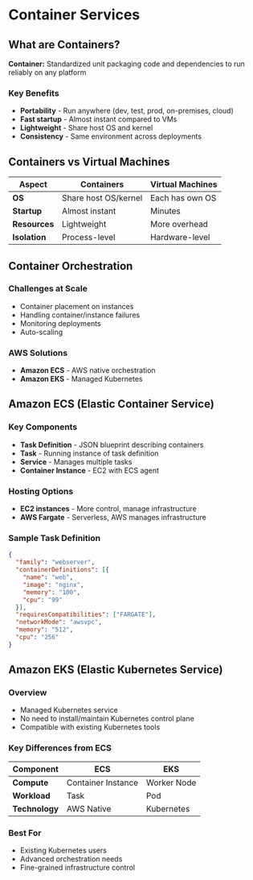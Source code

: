 # Container Services

## What are Containers?

**Container:** Standardized unit packaging code and dependencies to run reliably on any platform

### Key Benefits
- **Portability** - Run anywhere (dev, test, prod, on-premises, cloud)
- **Fast startup** - Almost instant compared to VMs
- **Lightweight** - Share host OS and kernel
- **Consistency** - Same environment across deployments

## Containers vs Virtual Machines

| Aspect | Containers | Virtual Machines |
|--------|------------|------------------|
| **OS** | Share host OS/kernel | Each has own OS |
| **Startup** | Almost instant | Minutes |
| **Resources** | Lightweight | More overhead |
| **Isolation** | Process-level | Hardware-level |

## Container Orchestration

### Challenges at Scale
- Container placement on instances
- Handling container/instance failures
- Monitoring deployments
- Auto-scaling

### AWS Solutions
- **Amazon ECS** - AWS native orchestration
- **Amazon EKS** - Managed Kubernetes

## Amazon ECS (Elastic Container Service)

### Key Components
- **Task Definition** - JSON blueprint describing containers
- **Task** - Running instance of task definition
- **Service** - Manages multiple tasks
- **Container Instance** - EC2 with ECS agent

### Hosting Options
- **EC2 instances** - More control, manage infrastructure
- **AWS Fargate** - Serverless, AWS manages infrastructure

### Sample Task Definition
```json
{
  "family": "webserver",
  "containerDefinitions": [{
    "name": "web",
    "image": "nginx",
    "memory": "100",
    "cpu": "99"
  }],
  "requiresCompatibilities": ["FARGATE"],
  "networkMode": "awsvpc",
  "memory": "512",
  "cpu": "256"
}
```

## Amazon EKS (Elastic Kubernetes Service)

### Overview
- Managed Kubernetes service
- No need to install/maintain Kubernetes control plane
- Compatible with existing Kubernetes tools

### Key Differences from ECS
| Component | ECS | EKS |
|-----------|-----|-----|
| **Compute** | Container Instance | Worker Node |
| **Workload** | Task | Pod |
| **Technology** | AWS Native | Kubernetes |

### Best For
- Existing Kubernetes users
- Advanced orchestration needs
- Fine-grained infrastructure control